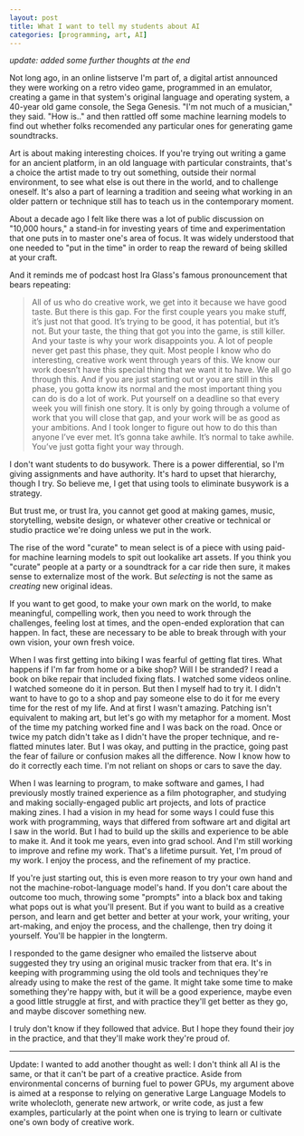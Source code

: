 ```yaml
---
layout: post
title: What I want to tell my students about AI
categories: [programming, art, AI]
---
```


*update: added some further thoughts at the end*

Not long ago, in an online listserve I'm part of, a digital artist announced they were working on a retro video game, programmed in an emulator, creating a game in that system's original language and operating system, a 40-year old game console, the Sega Genesis. "I'm not much of a musician," they said. "How is.." and then rattled off some machine learning models to find out whether folks recomended any particular ones for generating game soundtracks.

Art is about making interesting choices. If you're trying out writing a game for an ancient platform, in an old language with particular constraints, that's a choice the artist made to try out something, outside their normal environment, to see what else is out there in the world, and to challenge oneself. It's also a part of learning a tradition and seeing what working in an older pattern or technique still has to teach us in the contemporary moment.

About a decade ago I felt like there was a lot of public discussion on "10,000 hours," a stand-in for investing years of time and experimentation that one puts in to master one's area of focus. It was widely understood that one needed to "put in the time" in order to reap the reward of being skilled at your craft.

And it reminds me of podcast host Ira Glass's famous pronouncement that bears repeating:

> All of us who do creative work, we get into it because we have good taste. But there is this gap. For the first couple years you make stuff, it’s just not that good. It’s trying to be good, it has potential, but it’s not. But your taste, the thing that got you into the game, is still killer. And your taste is why your work disappoints you. A lot of people never get past this phase, they quit. Most people I know who do interesting, creative work went through years of this. We know our work doesn’t have this special thing that we want it to have. We all go through this. And if you are just starting out or you are still in this phase, you gotta know its normal and the most important thing you can do is do a lot of work. Put yourself on a deadline so that every week you will finish one story. It is only by going through a volume of work that you will close that gap, and your work will be as good as your ambitions. And I took longer to figure out how to do this than anyone I’ve ever met. It’s gonna take awhile. It’s normal to take awhile. You’ve just gotta fight your way through.

I don't want students to do busywork. There is a power differential, so I'm giving assignments and have authority. It's hard to upset that hierarchy, though I try. So believe me, I get that using tools to eliminate busywork is a strategy.

But trust me, or trust Ira, you cannot get good at making games, music, storytelling, website design, or whatever other creative or technical or studio practice we're doing unless we put in the work.

The rise of the word "curate" to mean select is of a piece with using paid-for machine learning models to spit out lookalike art assets. If you think you "curate" people at a party or a soundtrack for a car ride then sure, it makes sense to externalize most of the work. But *selecting* is not the same as *creating* new original ideas.

If you want to get good, to make your own mark on the world, to make meaningful, compelling work, then you need to work through the challenges, feeling lost at times, and the open-ended exploration that can happen. In fact, these are necessary to be able to break through with your own vision, your own fresh voice.

When I was first getting into biking I was fearful of getting flat tires. What happens if I'm far from home or a bike shop? Will I be stranded? I read a book on bike repair that included fixing flats. I watched some videos online. I watched someone do it in person. But then I myself had to try it. I didn't want to have to go to a shop and pay someone else to do it for me every time for the rest of my life. And at first I wasn't amazing. Patching isn't equivalent to making art, but let's go with my metaphor for a moment. Most of the time my patching worked fine and I was back on the road. Once or twice my patch didn't take as I didn't have the proper technique, and re-flatted minutes later. But I was okay, and putting in the practice, going past the fear of failure or confusion makes all the difference. Now I know how to do it correctly each time. I'm not reliant on shops or cars to save the day.

When I was learning to program, to make software and games, I had previously mostly trained experience as a film photographer, and studying and making socially-engaged public art projects, and lots of practice making zines. I had a vision in my head for some ways I could fuse this work with programming, ways that differed from software art and digital art I saw in the world. But I had to build up the skills and experience to be able to make it. And it took me years, even into grad school. And I'm still working to improve and refine my work. That's a lifetime pursuit. Yet, I'm proud of my work. I enjoy the process, and the refinement of my practice. 

If you're just starting out, this is even more reason to try your own hand and not the machine-robot-language model's hand. If you don't care about the outcome too much, throwing some "prompts" into a black box and taking what pops out is what you'll present. But if you want to build as a creative person, and learn and get better and better at your work, your writing, your art-making, and enjoy the process, and the challenge, then try doing it yourself. You'll be happier in the longterm.

I responded to the game designer who emailed the listserve about suggested they try using an original music tracker from that era. It's in keeping with programming using the old tools and techniques they're already using to make the rest of the game. It might take some time to make something they're happy with, but it will be a good experience, maybe even a good little struggle at first, and with practice they'll get better as they go, and maybe discover something new.

I truly don't know if they followed that advice. But I hope they found their joy in the practice, and that they'll make work they're proud of.

---

Update: I wanted to add another thought as well: I don't think all AI is the same, or that it can't be part of a creative practice. Aside from environmental concerns of burning fuel to power GPUs, my argument above is aimed at a response to relying on generative Large Language Models to write wholecloth, generate new artwork, or write code, as just a few examples, particularly at the point when one is trying to learn or cultivate one's own body of creative work.
